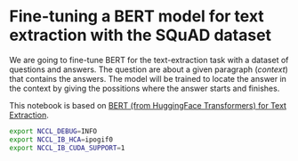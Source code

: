 # Fine-tuning a BERT model for text extraction with the SQuAD dataset

We are going to fine-tune BERT for the text-extraction task with a dataset of questions and answers. The question are about a given paragraph (*context*) that contains the answers. The model will be trained to locate the answer in the context by giving the possitions where the answer starts and finishes.

This notebook is based on [BERT (from HuggingFace Transformers) for Text Extraction](https://keras.io/examples/nlp/text_extraction_with_bert/).

```bash
export NCCL_DEBUG=INFO
export NCCL_IB_HCA=ipogif0
export NCCL_IB_CUDA_SUPPORT=1
```
